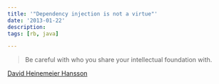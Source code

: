 ```yaml
---
title: '"Dependency injection is not a virtue"'
date: '2013-01-22'
description:
tags: [rb, java]

---
```


> Be careful with who you share your intellectual foundation with.

[David Heinemeier Hansson](http://david.heinemeierhansson.com/2012/dependency-injection-is-not-a-virtue.html)
